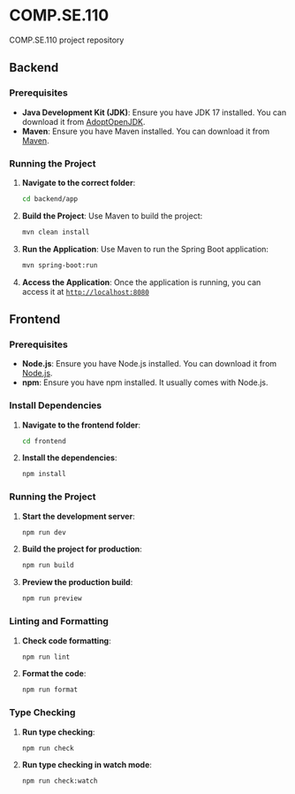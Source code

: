 # COMP.SE.110

COMP.SE.110 project repository

## Backend

### Prerequisites

- **Java Development Kit (JDK)**: Ensure you have JDK 17 installed. You can download it from [AdoptOpenJDK](https://adoptopenjdk.net/).
- **Maven**: Ensure you have Maven installed. You can download it from [Maven](https://maven.apache.org/download.cgi).

### Running the Project

1. **Navigate to the correct folder**:

   ```sh
   cd backend/app
   ```

2. **Build the Project**:
   Use Maven to build the project:

   ```sh
   mvn clean install
   ```

3. **Run the Application**:
   Use Maven to run the Spring Boot application:

   ```sh
   mvn spring-boot:run
   ```

4. **Access the Application**:
   Once the application is running, you can access it at [`http://localhost:8080`](localhost:8080)

## Frontend

### Prerequisites

- **Node.js**: Ensure you have Node.js installed. You can download it from [Node.js](https://nodejs.org/).
- **npm**: Ensure you have npm installed. It usually comes with Node.js.

### Install Dependencies

1. **Navigate to the frontend folder**:

   ```sh
   cd frontend
   ```

2. **Install the dependencies**:

   ```sh
   npm install
   ```

### Running the Project

1. **Start the development server**:

   ```sh
   npm run dev
   ```

2. **Build the project for production**:

   ```sh
   npm run build
   ```

3. **Preview the production build**:

   ```sh
   npm run preview
   ```

### Linting and Formatting

1. **Check code formatting**:

   ```sh
   npm run lint
   ```

2. **Format the code**:

   ```sh
   npm run format
   ```

### Type Checking

1. **Run type checking**:

   ```sh
   npm run check
   ```

2. **Run type checking in watch mode**:

   ```sh
   npm run check:watch
   ```
